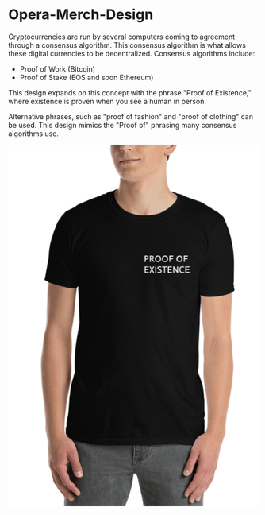 # Opera-Merch-Design

Cryptocurrencies are run by several computers coming to agreement through a consensus algorithm. This consensus algorithm is what allows these digital currencies to be decentralized. Consensus algorithms include:

- Proof of Work (Bitcoin)
- Proof of Stake (EOS and soon Ethereum)

This design expands on this concept with the phrase "Proof of Existence," where existence is proven when you see a human in person.

Alternative phrases, such as "proof of fashion" and "proof of clothing" can be used. This design mimics the "Proof of" phrasing many consensus algorithms use.

![black shirt](./png/txtblackshirt.png)
